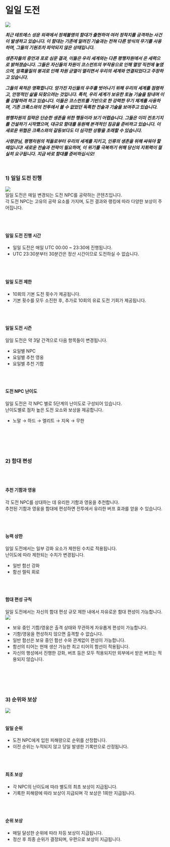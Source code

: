# 일일 도전
![](https://astrokings.s3.ap-northeast-2.amazonaws.com/html/img/help/2001_01.jpg)<br>

***최근 테트메스 성운 외곽에서 정체불명의 함대가 출현하여 여러 정착지를 공격하는 사건이 발생하고 있습니다. 이 함대는 기존에 알려진 기술과는 전혀 다른 방식의 무기를 사용하며, 그들의 기원조차 파악되지 않은 상태입니다.***

***생존자들의 증언과 포로 심문 결과, 이들은 우리 세계와는 다른 평행차원에서 온 세력으로 밝혀졌습니다. 그들은 자신들의 차원이 코스먼트의 부작용으로 인해 멸망 직전에 놓였으며, 암흑물질의 붕괴로 인해 차원 균열이 열리면서 우리의 세계와 연결되었다고 주장하고 있습니다.***

***그들의 목적은 명확합니다. 망가진 자신들의 우주를 벗어나기 위해 우리의 세계를 점령하고, 안정적인 삶을 되찾으려는 것입니다. 특히, 우리 세계가 보유한 토늄 기술을 탐내며 이를 강탈하려 하고 있습니다. 이들은 코스먼트를 기반으로 한 강력한 무기 체계를 사용하며, 기존 크룩스와의 전투에서 볼 수 없었던 독특한 전술과 기술을 보여주고 있습니다.***

***평행차원의 침략은 단순한 생존을 위한 행동이라 보기 어렵습니다. 그들은 이미 전초기지를 건설하기 시작했으며, 대규모 함대를 동원해 본격적인 침공을 준비하고 있습니다. 이 새로운 위협은 크룩스와의 갈등보다도 더 심각한 상황을 초래할 수 있습니다.***

***사령관님, 평행차원의 적들로부터 우리의 세계를 지키고, 인류의 생존을 위해 싸워야 할 때입니다! 새로운 전술과 전략이 필요하며, 이 위기를 극복하기 위해 당신의 지휘력이 절실히 요구됩니다. 지금 바로 함대를 준비하십시오!***

<br>

### 1) 일일 도전 진행
![](https://astrokings.s3.ap-northeast-2.amazonaws.com/html/img/help/2001_02.jpg)<br>
일일 도전은 매일 변경되는 도전 NPC를 공략하는 콘텐츠입니다. <br>
각 도전 NPC는 고유의 공략 요소를 가지며, 도전 결과와 랭킹에 따라 다양한 보상이 주어집니다.

<br>
<br>

#### 일일 도전 진행 시간
- 일일 도전은 매일 UTC 00:00 ~ 23:30에 진행됩니다.
- UTC 23:30분부터 30분간은 정산 시간이므로 도전하실 수 없습니다.

<br>
<br>

#### 일일 도전 제한
- 10회의 기본 도전 횟수가 제공됩니다.
- 기본 횟수를 모두 소진한 후, 추가로 10회의 유료 도전 기회가 제공됩니다.

<br>
<br>

#### 일일 도전 시즌
일일 도전은 약 3달 간격으로 다음 항목들이 변경됩니다.
- 요일별 NPC
- 요일별 추천 영웅
- 요일별 추천 기함

<br>
<br>

#### 도전 NPC 난이도
일일 도전은 각 NPC 별로 5단계의 난이도로 구성되어 있습니다. <br>
난이도별로 점차 높은 도전 요소와 보상을 제공합니다.
<br>

- 노말 → 하드 → 엘리트 → 지옥 → 무한

<br>
<br>
<br>
<br>

### 2) 함대 편성
<br>
<br>

#### 추천 기함과 영웅
각 도전 NPC를 상대하는 데 유리한 기함과 영웅을 추천합니다. <br>
추천된 기함과 영웅을 함대에 편성하면 전투에서 유리한 버프 효과를 얻을 수 있습니다.

<br>
<br>

#### 능력 상한
일일 도전에서는 일부 강화 요소가 제한된 수치로 적용됩니다. <br>
난이도에 따라 제한되는 수치가 변경됩니다.

- 일반 함선 강화
- 함선 렐릭 회로

<br>
<br>

#### 함대 편성 규칙
일일 도전에서는 자신의 함대 편성 규모 제한 내에서 자유로운 함대 편성이 가능합니다.<br>
![](https://astrokings.s3.ap-northeast-2.amazonaws.com/html/img/help/2001_03.jpg)<br>

- 보유 중인 기함/영웅은 출격 상태와 무관하게 자유롭게 편성이 가능합니다.
- 기함/영웅을 편성하지 않으면 출격할 수 없습니다.
- 일반 함선은 보유 중인 함선 수와 관계없이 편성이 가능합니다.
- 함선의 티어는 현재 생산 가능한 최고 티어의 함선이 적용됩니다.
- 자신의 행성에서 진행한 강화, 버프 등은 모두 적용되지만 외부에서 받은 버프는 적용되지 않습니다.

<br>
<br>
<br>
<br>

### 3) 순위와 보상
![](https://astrokings.s3.ap-northeast-2.amazonaws.com/html/img/help/2001_04.jpg)
<br>
<br>

#### 일일 순위

- 도전 NPC에게 입힌 피해량으로 순위를 산정합니다.
- 이전 순위는 누적되지 않고 당일 발생한 기록만으로 산정됩니다.

<br>
<br>

#### 최초 보상

- 각 NPC의 난이도에 따라 별도의 최초 보상이 지급됩니다.
- 기록한 피해량에 따라 보상이 지급되며 각 보상은 1회만 지급됩니다.

<br>
<br>

#### 순위 보상

- 매일 달성한 순위에 따라 차등 보상이 지급됩니다.
- 정산 후 최종 순위가 결정되며, 우편으로 보상이 지급됩니다.
